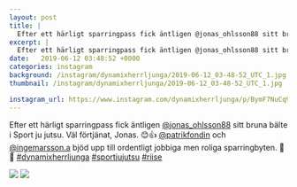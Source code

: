 ```yaml
---
layout: post
title: |
  Efter ett härligt sparringpass fick äntligen @jonas_ohlsson88 sitt bruna bälte i Sport ju jutsu
excerpt: |
  Efter ett härligt sparringpass fick äntligen @jonas_ohlsson88 sitt bruna bälte i Sport ju jutsu. Väl förtjänat, Jonas. 😊👍 @patrikfondin och @ingemarsson.a bjöd upp till ordentligt jobbiga men roliga sparringbyten. 💪😊   
date:   2019-06-12 03:48:52 +0000
categories: instagram
background: /instagram/dynamixherrljunga/2019-06-12_03-48-52_UTC_1.jpg
thumbnail: /instagram/dynamixherrljunga/2019-06-12_03-48-52_UTC_1.jpg

instagram_url: https://www.instagram.com/dynamixherrljunga/p/BymF7NuCq9u
---
```

Efter ett härligt sparringpass fick äntligen [@jonas_ohlsson88](https://www.instagram.com/jonas_ohlsson88/) sitt bruna bälte i Sport ju jutsu. Väl förtjänat, Jonas. 😊👍 [@patrikfondin](https://www.instagram.com/patrikfondin/) och [@ingemarsson.a](https://www.instagram.com/ingemarsson.a/) bjöd upp till ordentligt jobbiga men roliga sparringbyten. 💪😊 [#dynamixherrljunga](https://www.instagram.com/explore/tags/dynamixherrljunga/) [#sportjujutsu](https://www.instagram.com/explore/tags/sportjujutsu/) [#riise](https://www.instagram.com/explore/tags/riise/)



<img src='/www-dynamix-herrljunga/instagram/dynamixherrljunga/2019-06-12_03-48-52_UTC_1.jpg' class='img-fluid' />


<img src='/www-dynamix-herrljunga/instagram/dynamixherrljunga/2019-06-12_03-48-52_UTC_2.jpg' class='img-fluid' />
